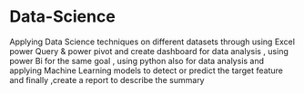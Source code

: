 # Data-Science
Applying Data Science techniques on different datasets through using Excel power Query &amp; power pivot and create dashboard for data analysis , using power Bi for the same goal , using python also for data analysis and applying Machine Learning models to detect or predict the target feature and finally ,create a report to describe the summary 
